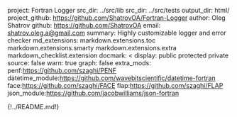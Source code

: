 project: Fortran Logger
src_dir: ../src/lib
src_dir: ../src/tests
output_dir: html/
project_github: https://github.com/ShatrovOA/Fortran-Logger
author: Oleg Shatrov
github: https://github.com/ShatrovOA
email: shatrov.oleg.a@gmail.com
summary: Highly customizable logger and error checker
md_extensions: markdown.extensions.toc
               markdown.extensions.smarty
               markdown.extensions.extra
               markdown_checklist.extension
docmark: <
display: public
         protected
         private
source: false
warn: true
graph: false
extra_mods: penf:https://github.com/szaghi/PENF
            datetime_module:https://github.com/wavebitscientific/datetime-fortran
            face:https://github.com/szaghi/FACE
            flap:https://github.com/szaghi/FLAP
            json_module:https://github.com/jacobwilliams/json-fortran

{!../README.md!}
